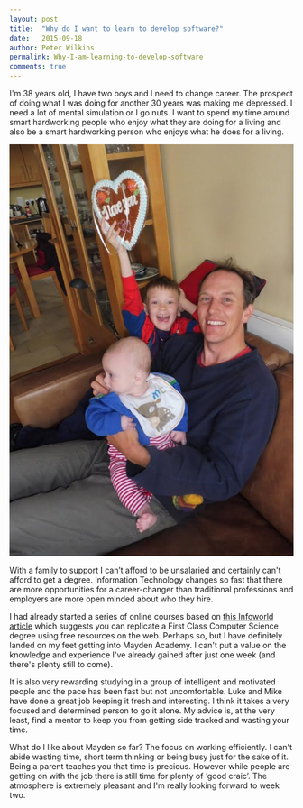```yaml
---
layout: post
title:  "Why do I want to learn to develop software?"
date:   2015-09-18
author: Peter Wilkins
permalink: Why-I-am-learning-to-develop-software
comments: true
---
```


I'm 38 years old, I have two boys and I need to change career. The prospect of doing what I was doing for another 30 years was making me depressed. I need a lot of mental simulation or I go nuts. I want to spend my time around smart hardworking people who enjoy what they are doing for a living and also be a smart hardworking person who enjoys what he does for a living.

![me and my boys](../family.jpg)

With a family to support I can’t afford to be unsalaried and certainly can't afford to get a degree.
Information Technology changes so fast that there are more opportunities for a career-changer than traditional professions and employers are more open minded about who they hire.

I had already started a series of online courses based on [this Infoworld article](http://www.infoworld.com/article/2614635/application-development/-200k-for-a-computer-science-degree--or-these-free-online-classes-.html) which suggests you can replicate a First Class Computer Science degree using free resources on the web. Perhaps so, but I have definitely landed on my feet getting into Mayden Academy. I can't put a value on the knowledge and experience I've already gained after just one week (and there's plenty still to come).

It is also very rewarding studying in a group of intelligent and motivated people and the pace has been fast but not uncomfortable. Luke and Mike have done a great job keeping it fresh and interesting. I think it takes a very focused and determined person to go it alone. My advice is, at the very least, find a mentor to keep you from getting side tracked and wasting your time.

What do I like about Mayden so far? The focus on working efficiently. I can't abide wasting time, short term thinking or being busy just for the sake of it. Being a parent teaches you that time is precious. However while people are getting on with the job there is still time for plenty of ‘good craic’. The atmosphere is extremely pleasant and I'm really looking forward to week two.
